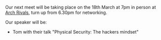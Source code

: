 Our next meet will be taking place on the 18th March at 7pm in person at [Arch Rivals](https://g.page/Archpub), turn up from 6.30pm for networking.

Our speaker will be:

*  Tom with their talk "Physical Security: The hackers mindset"
